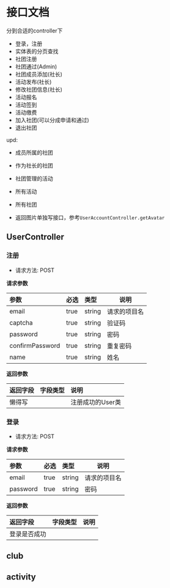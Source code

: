 # 接口文档

分到合适的controller下

- 登录，注册
- 实体表的分页查找
- 社团注册
- 社团通过(Admin)
- 社团成员添加(社长)
- 活动发布(社长)
- 修改社团信息(社长)
- 活动报名
- 活动签到
- 活动缴费
- 加入社团(可以分成申请和通过)
- 退出社团

upd:

- 成员所属的社团
- 作为社长的社团
- 社团管理的活动
- 所有活动
- 所有社团

- 返回图片单独写接口，参考`UserAccountController.getAvatar`





## UserController

### 注册

- 请求方法: POST

**请求参数**

| 参数            | 必选 | 类型   | 说明         |
| :-------------- | :--- | :----- | ------------ |
| email           | true | string | 请求的项目名 |
| captcha         | true | string | 验证码       |
| password        | true | string | 密码         |
| confirmPassword | true | string | 重复密码     |
| name            | true | string | 姓名         |

**返回参数**

| 返回字段 | 字段类型 | 说明             |
| :------- | :------- | :--------------- |
| 懒得写   |          | 注册成功的User类 |



### 登录

- 请求方法: POST

**请求参数**

| 参数     | 必选 | 类型   | 说明         |
| :------- | :--- | :----- | ------------ |
| email    | true | string | 请求的项目名 |
| password | true | string | 密码         |

**返回参数**

| 返回字段     | 字段类型 | 说明 |
| :----------- | :------- | :--- |
| 登录是否成功 |          |      |







## club





## activity

